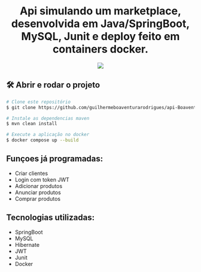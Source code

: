 <h1 align="center">Api simulando um marketplace, desenvolvida em Java/SpringBoot, MySQL, Junit e deploy feito em containers docker. </h1>

<p align="center">
<img src="http://img.shields.io/static/v1?label=STATUS&message=EM%20DESENVOLVIMENTO&color=GREEN&style=for-the-badge"/>
</p>

## 🛠️ Abrir e rodar o projeto
```bash
# Clone este repositório
$ git clone https://github.com/guilhermeboaventurarodrigues/api-BoaventuraMarketplace-java.git

# Instale as dependencias maven
$ mvn clean install

# Execute a aplicação no docker
$ docker compose up --build
```

## Funçoes já programadas:
 - Criar clientes
 - Login com token JWT
 - Adicionar produtos
 - Anunciar produtos
 - Comprar produtos

## Tecnologias utilizadas:
 - SpringBoot 
 - MySQL
 - Hibernate
 - JWT
 - Junit
 - Docker


